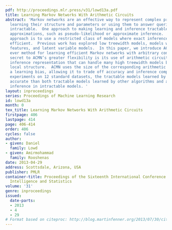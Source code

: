 ```yaml
---
pdf: http://proceedings.mlr.press/v31/lowd13a.pdf
title: Learning Markov Networks With Arithmetic Circuits
abstract: 'Markov networks are an effective way to represent complex probability distributions.  However,
  learning their structure and parameters or using them to answer queries is typically
  intractable.  One approach to making learning and inference tractable is to use
  approximations, such as pseudo-likelihood or approximate inference.  An alternate
  approach is to use a restricted class of models where exact inference is always
  efficient.  Previous work has explored low treewidth models, models with tree-structured
  features, and latent variable models.  In this paper, we introduce ACMN, the first
  ever method for learning efficient Markov networks with arbitrary conjunctive features.  The
  secret to ACMN’s greater flexibility is its use of arithmetic circuits, a linear-time
  inference representation that can handle many high treewidth models by exploiting
  local structure.  ACMN uses the size of the corresponding arithmetic circuit as
  a learning bias, allowing it to trade off accuracy and inference complexity.  In
  experiments on 12 standard datasets, the tractable models learned by ACMN are more
  accurate than both tractable models learned by other algorithms and approximate
  inference in intractable models. '
layout: inproceedings
series: Proceedings of Machine Learning Research
id: lowd13a
month: 0
tex_title: Learning Markov Networks With Arithmetic Circuits
firstpage: 406
lastpage: 414
page: 406-414
order: 406
cycles: false
author:
- given: Daniel
  family: Lowd
- given: Amirmohammad
  family: Rooshenas
date: 2013-04-29
address: Scottsdale, Arizona, USA
publisher: PMLR
container-title: Proceedings of the Sixteenth International Conference on Artificial
  Intelligence and Statistics
volume: '31'
genre: inproceedings
issued:
  date-parts:
  - 2013
  - 4
  - 29
# Format based on citeproc: http://blog.martinfenner.org/2013/07/30/citeproc-yaml-for-bibliographies/
---
```

